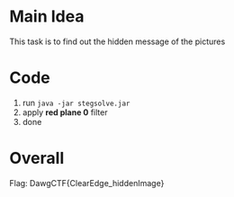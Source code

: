# Main Idea
This task is to find out the hidden message of the pictures

# Code
1. run `java -jar stegsolve.jar`
2. apply **red plane 0** filter
3. done

# Overall
Flag: DawgCTF{ClearEdge_hiddenImage}